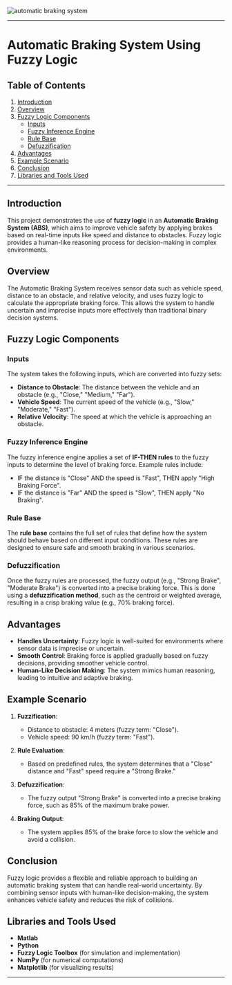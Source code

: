 ![automatic braking system](https://github.com/user-attachments/assets/b98376df-677d-49ff-a30c-ac26fa913b4a)

---

# Automatic Braking System Using Fuzzy Logic

## Table of Contents
1. [Introduction](#introduction)
2. [Overview](#overview)
3. [Fuzzy Logic Components](#fuzzy-logic-components)
    - [Inputs](#inputs)
    - [Fuzzy Inference Engine](#fuzzy-inference-engine)
    - [Rule Base](#rule-base)
    - [Defuzzification](#defuzzification)
4. [Advantages](#advantages)
5. [Example Scenario](#example-scenario)
6. [Conclusion](#conclusion)
7. [Libraries and Tools Used](#libraries-and-tools-used)

---

## Introduction
This project demonstrates the use of **fuzzy logic** in an **Automatic Braking System (ABS)**, which aims to improve vehicle safety by applying brakes based on real-time inputs like speed and distance to obstacles. Fuzzy logic provides a human-like reasoning process for decision-making in complex environments.

## Overview
The Automatic Braking System receives sensor data such as vehicle speed, distance to an obstacle, and relative velocity, and uses fuzzy logic to calculate the appropriate braking force. This allows the system to handle uncertain and imprecise inputs more effectively than traditional binary decision systems.

## Fuzzy Logic Components

### Inputs
The system takes the following inputs, which are converted into fuzzy sets:
- **Distance to Obstacle**: The distance between the vehicle and an obstacle (e.g., "Close," "Medium," "Far").
- **Vehicle Speed**: The current speed of the vehicle (e.g., "Slow," "Moderate," "Fast").
- **Relative Velocity**: The speed at which the vehicle is approaching an obstacle.

### Fuzzy Inference Engine
The fuzzy inference engine applies a set of **IF-THEN rules** to the fuzzy inputs to determine the level of braking force. Example rules include:
- IF the distance is "Close" AND the speed is "Fast", THEN apply "High Braking Force".
- IF the distance is "Far" AND the speed is "Slow", THEN apply "No Braking".

### Rule Base
The **rule base** contains the full set of rules that define how the system should behave based on different input conditions. These rules are designed to ensure safe and smooth braking in various scenarios.

### Defuzzification
Once the fuzzy rules are processed, the fuzzy output (e.g., "Strong Brake", "Moderate Brake") is converted into a precise braking force. This is done using a **defuzzification method**, such as the centroid or weighted average, resulting in a crisp braking value (e.g., 70% braking force).

## Advantages
- **Handles Uncertainty**: Fuzzy logic is well-suited for environments where sensor data is imprecise or uncertain.
- **Smooth Control**: Braking force is applied gradually based on fuzzy decisions, providing smoother vehicle control.
- **Human-Like Decision Making**: The system mimics human reasoning, leading to intuitive and adaptive braking.

## Example Scenario

1. **Fuzzification**: 
   - Distance to obstacle: 4 meters (fuzzy term: "Close").
   - Vehicle speed: 90 km/h (fuzzy term: "Fast").

2. **Rule Evaluation**: 
   - Based on predefined rules, the system determines that a "Close" distance and "Fast" speed require a "Strong Brake."

3. **Defuzzification**: 
   - The fuzzy output "Strong Brake" is converted into a precise braking force, such as 85% of the maximum brake power.

4. **Braking Output**: 
   - The system applies 85% of the brake force to slow the vehicle and avoid a collision.

## Conclusion
Fuzzy logic provides a flexible and reliable approach to building an automatic braking system that can handle real-world uncertainty. By combining sensor inputs with human-like decision-making, the system enhances vehicle safety and reduces the risk of collisions.

## Libraries and Tools Used
- **Matlab**
- **Python**
- **Fuzzy Logic Toolbox** (for simulation and implementation)
- **NumPy** (for numerical computations)
- **Matplotlib** (for visualizing results)

---
